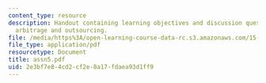 ```yaml
---
content_type: resource
description: Handout containing learning objectives and discussion questions on cross-border
  arbitrage and outsourcing.
file: /media/https%3A/open-learning-course-data-rc.s3.amazonaws.com/15-220-global-strategy-and-organization-spring-2008/2e3bf7e84cd2cf2e8a17fdaea93d1ff9_assn5.pdf
file_type: application/pdf
resourcetype: Document
title: assn5.pdf
uid: 2e3bf7e8-4cd2-cf2e-8a17-fdaea93d1ff9
---
```

